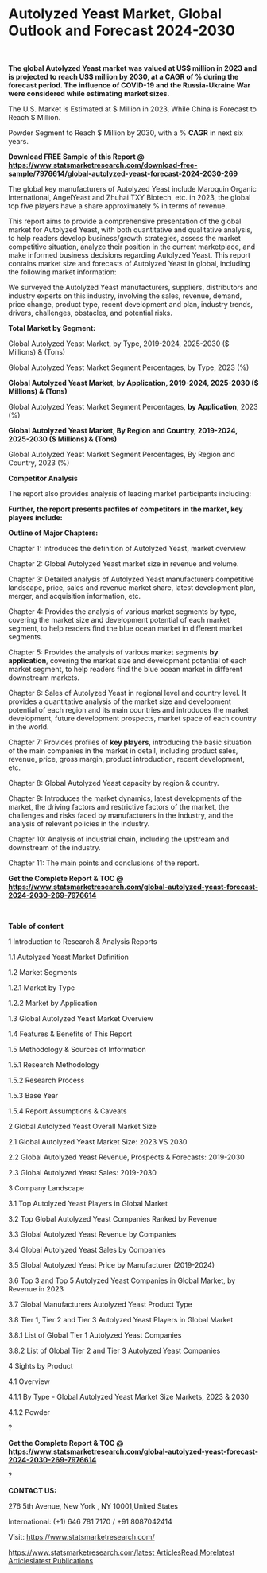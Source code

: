 <h1>Autolyzed Yeast Market, Global Outlook and Forecast 2024-2030</h1><br/><p><strong>The global Autolyzed Yeast market was valued at US$ million in 2023 and is projected to reach US$ million by 2030, at a <strong>CAGR</strong> of % during the forecast period. The influence of COVID-19 and the Russia-Ukraine War were considered while estimating market sizes.</strong></p>
 
 
 
 <p>The U.S. Market is Estimated at $ Million in 2023, While China is Forecast to Reach $ Million.</p>
 
 
 
 <p>Powder Segment to Reach $ Million by 2030, with a % <strong>CAGR</strong> in next six years.</p>
 
 
 
 <p><strong>Download FREE Sample of this Report @ <a href="https://www.statsmarketresearch.com/download-free-sample/7976614/global-autolyzed-yeast-forecast-2024-2030-269">https://www.statsmarketresearch.com/download-free-sample/7976614/global-autolyzed-yeast-forecast-2024-2030-269</a></strong></p>
 
 
 
 <p>The global key manufacturers of Autolyzed Yeast include Maroquin Organic International, AngelYeast and Zhuhai TXY Biotech, etc. in 2023, the global top five players have a share approximately % in terms of revenue.</p>
 
 
 
 <p>This report aims to provide a comprehensive presentation of the global market for Autolyzed Yeast, with both quantitative and qualitative analysis, to help readers develop business/growth strategies, assess the market competitive situation, analyze their position in the current marketplace, and make informed business decisions regarding Autolyzed Yeast. This report contains market size and forecasts of Autolyzed Yeast in global, including the following market information:</p>
 
 
 
 <p>We surveyed the Autolyzed Yeast manufacturers, suppliers, distributors and industry experts on this industry, involving the sales, revenue, demand, price change, product type, recent development and plan, industry trends, drivers, challenges, obstacles, and potential risks.</p>
 
 
 
 <p><strong>Total Market by Segment:</strong></p>
 
 
 
 <p>Global Autolyzed Yeast Market, by Type, 2019-2024, 2025-2030 ($ Millions) & (Tons)</p>
 
 
 
 <p>Global Autolyzed Yeast Market Segment Percentages, by Type, 2023 (%)</p>
 
 
 
 <p><strong>Global Autolyzed Yeast Market, <strong>by Application</strong>, 2019-2024, 2025-2030 ($ Millions) & (Tons)</strong></p>
 
 
 
 <p>Global Autolyzed Yeast Market Segment Percentages, <strong>by Application</strong>, 2023 (%)</p>
 
 
 
 <p><strong>Global Autolyzed Yeast Market, By Region and Country, 2019-2024, 2025-2030 ($ Millions) & (Tons)</strong></p>
 
 
 
 <p>Global Autolyzed Yeast Market Segment Percentages, By Region and Country, 2023 (%)</p>
 
 
 
 <p><strong>Competitor Analysis</strong></p>
 
 
 
 <p>The report also provides analysis of leading market participants including:</p>
 
 
 
 <p><strong>Further, the report presents profiles of competitors in the market, <strong>key players</strong> include:</strong></p>
 
 
 
 <p><strong>Outline of Major Chapters:</strong></p>
 
 
 
 <p>Chapter 1: Introduces the definition of Autolyzed Yeast, market overview.</p>
 
 
 
 <p>Chapter 2: Global Autolyzed Yeast market size in revenue and volume.</p>
 
 
 
 <p>Chapter 3: Detailed analysis of Autolyzed Yeast manufacturers competitive landscape, price, sales and revenue market share, latest development plan, merger, and acquisition information, etc.</p>
 
 
 
 <p>Chapter 4: Provides the analysis of various market segments by type, covering the market size and development potential of each market segment, to help readers find the blue ocean market in different market segments.</p>
 
 
 
 <p>Chapter 5: Provides the analysis of various market segments <strong>by application</strong>, covering the market size and development potential of each market segment, to help readers find the blue ocean market in different downstream markets.</p>
 
 
 
 <p>Chapter 6: Sales of Autolyzed Yeast in regional level and country level. It provides a quantitative analysis of the market size and development potential of each region and its main countries and introduces the market development, future development prospects, market space of each country in the world.</p>
 
 
 
 <p>Chapter 7: Provides profiles of <strong>key players</strong>, introducing the basic situation of the main companies in the market in detail, including product sales, revenue, price, gross margin, product introduction, recent development, etc.</p>
 
 
 
 <p>Chapter 8: Global Autolyzed Yeast capacity by region & country.</p>
 
 
 
 <p>Chapter 9: Introduces the market dynamics, latest developments of the market, the driving factors and restrictive factors of the market, the challenges and risks faced by manufacturers in the industry, and the analysis of relevant policies in the industry.</p>
 
 
 
 <p>Chapter 10: Analysis of industrial chain, including the upstream and downstream of the industry.</p>
 
 
 
 <p>Chapter 11: The main points and conclusions of the report.</p>
 
 
 
 <div><b>Get the Complete Report & TOC @ <a href="https://www.statsmarketresearch.com/global-autolyzed-yeast-forecast-2024-2030-269-7976614">https://www.statsmarketresearch.com/global-autolyzed-yeast-forecast-2024-2030-269-7976614</a></b></div>
 
 
 
 <p><br />
 
 <b>Table of content</b></p>
 
 
 
 <p>1 Introduction to Research & Analysis Reports<br />
 
 1.1 Autolyzed Yeast Market Definition<br />
 
 1.2 Market Segments<br />
 
 1.2.1 Market by Type<br />
 
 1.2.2 Market by Application<br />
 
 1.3 Global Autolyzed Yeast Market Overview<br />
 
 1.4 Features & Benefits of This Report<br />
 
 1.5 Methodology & Sources of Information<br />
 
 1.5.1 Research Methodology<br />
 
 1.5.2 Research Process<br />
 
 1.5.3 Base Year<br />
 
 1.5.4 Report Assumptions & Caveats<br />
 
 2 Global Autolyzed Yeast Overall Market Size<br />
 
 2.1 Global Autolyzed Yeast Market Size: 2023 VS 2030<br />
 
 2.2 Global Autolyzed Yeast Revenue, Prospects & Forecasts: 2019-2030<br />
 
 2.3 Global Autolyzed Yeast Sales: 2019-2030<br />
 
 3 Company Landscape<br />
 
 3.1 Top Autolyzed Yeast Players in Global Market<br />
 
 3.2 Top Global Autolyzed Yeast Companies Ranked by Revenue<br />
 
 3.3 Global Autolyzed Yeast Revenue by Companies<br />
 
 3.4 Global Autolyzed Yeast Sales by Companies<br />
 
 3.5 Global Autolyzed Yeast Price by Manufacturer (2019-2024)<br />
 
 3.6 Top 3 and Top 5 Autolyzed Yeast Companies in Global Market, by Revenue in 2023<br />
 
 3.7 Global Manufacturers Autolyzed Yeast Product Type<br />
 
 3.8 Tier 1, Tier 2 and Tier 3 Autolyzed Yeast Players in Global Market<br />
 
 3.8.1 List of Global Tier 1 Autolyzed Yeast Companies<br />
 
 3.8.2 List of Global Tier 2 and Tier 3 Autolyzed Yeast Companies<br />
 
 4 Sights by Product<br />
 
 4.1 Overview<br />
 
 4.1.1 By Type - Global Autolyzed Yeast Market Size Markets, 2023 & 2030<br />
 
 4.1.2 Powder<br />
 
 ? </p>
 
 
 
 <div><b>Get the Complete Report & TOC @ <a href="https://www.statsmarketresearch.com/global-autolyzed-yeast-forecast-2024-2030-269-7976614">https://www.statsmarketresearch.com/global-autolyzed-yeast-forecast-2024-2030-269-7976614</a></b></div>
 
 
 
 <p>? </p>
 
 
 
 <p><b>CONTACT US:</b><br />
 
 276 5th Avenue, New York , NY 10001,United States<br />
 
 International: (+1) 646 781 7170 / +91 8087042414<br />
 
 Visit: <a href="https://www.statsmarketresearch.com/">https://www.statsmarketresearch.com/</a><br />
 
 <a href="https://gyeongbokgung.com">https://www.statsmarketresearch.com/</a><a href="https://hallyeomaritime.com">latest Articles</a><a href="https://jingwansa.com">Read More</a><a href="https://nguoiviet.jp/">latest Articles</a><a href="https://www.intelmarketresearch.com/">latest Publications</a></p>